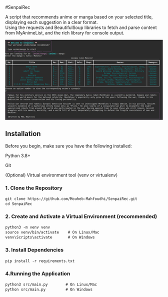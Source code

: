 #SenpaiRec

A script that recommends anime or manga based on your selected title, displaying each suggestion in a clear format. <br>
Using the requests and BeautifulSoup libraries to fetch and parse content from MyAnimeList, and the rich library for console output.

<p align="center">
  <img src="images/script-working.png" alt="Script displaying anime recommendations" width="700"/>
</p>


## Installation
Before you begin, make sure you have the following installed:

Python 3.8+

Git

(Optional) Virtual environment tool (venv or virtualenv)

### 1. Clone the Repository
```
git clone https://github.com/Mouheb-Mahfoudhi/SenpaiRec.git
cd SenpaiRec 
```
### 2. Create and Activate a Virtual Environment (recommended)
```
python3 -m venv venv
source venv/bin/activate    # On Linux/Mac
venv\Scripts\activate       # On Windows
```
### 3. Install Dependencies
```
pip install -r requirements.txt
```
### 4.Running the Application
```
python3 src/main.py        # On Linux/Mac
python src/main.py         # On Windows
```
